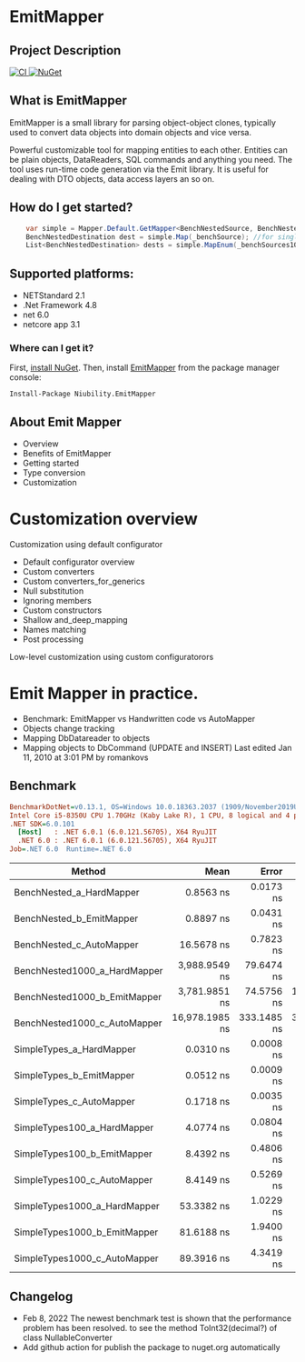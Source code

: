 # EmitMapper
## Project Description
[![CI](https://github.com/niubilitynetcore/EmitMapper/actions/workflows/dotnet.yml/badge.svg)
](https://github.com/niubilitynetcore/EmitMapper/actions/workflows/dotnet.yml)
 [![NuGet](https://img.shields.io/nuget/v/Niubility.EmitMapper.svg)
 ](https://www.nuget.org/packages/Niubility.EmitMapper/)

## What is EmitMapper

EmitMapper is a small library for parsing object-object clones, typically used to convert data objects into domain objects and vice versa.

Powerful customizable tool for mapping entities to each other. Entities can be plain objects, DataReaders, SQL commands and anything you need. The tool uses run-time code generation via the Emit library. It is useful for dealing with DTO objects, data access layers an so on.

## How do I get started?


```c# 
    var simple = Mapper.Default.GetMapper<BenchNestedSource, BenchNestedDestination>();
    BenchNestedDestination dest = simple.Map(_benchSource); //for single object;
    List<BenchNestedDestination> dests = simple.MapEnum(_benchSources1000List);// for list object
```

## Supported platforms:

* NETStandard 2.1
* .Net Framework 4.8
* net 6.0
* netcore app 3.1

### Where can I get it?
First, [install NuGet](http://docs.nuget.org/docs/start-here/installing-nuget). Then, install [EmitMapper](https://www.nuget.org/packages/Niubility.EmitMapper/) from the package manager console:
```dos
Install-Package Niubility.EmitMapper
```

## About Emit Mapper

* Overview
* Benefits of EmitMapper
* Getting started
* Type conversion
* Customization

# Customization overview

Customization using default configurator
* Default configurator overview
* Custom converters
* Custom converters_for_generics
* Null substitution
* Ignoring members
* Custom constructors
* Shallow and_deep_mapping
* Names matching
* Post processing

Low-level customization using custom configuratorors

# Emit Mapper in practice.

* Benchmark: EmitMapper vs Handwritten code vs AutoMapper
* Objects change tracking
* Mapping DbDatareader to objects
* Mapping objects to DbCommand (UPDATE and INSERT) Last edited Jan 11, 2010 at 3:01 PM by romankovs

## Benchmark
``` ini
BenchmarkDotNet=v0.13.1, OS=Windows 10.0.18363.2037 (1909/November2019Update/19H2)
Intel Core i5-8350U CPU 1.70GHz (Kaby Lake R), 1 CPU, 8 logical and 4 physical cores
.NET SDK=6.0.101
  [Host]   : .NET 6.0.1 (6.0.121.56705), X64 RyuJIT
  .NET 6.0 : .NET 6.0.1 (6.0.121.56705), X64 RyuJIT
Job=.NET 6.0  Runtime=.NET 6.0  
```
|                       Method |           Mean |       Error |      StdDev |         Median | Ratio |  Gen 0 |  Gen 1 | Allocated |
|----------------------------- |---------------:|------------:|------------:|---------------:|------:|-------:|-------:|----------:|
|     BenchNested_a_HardMapper |      0.8563 ns |   0.0173 ns |   0.0341 ns |      0.8489 ns |  1.00 | 0.0010 |      - |       3 B |
|     BenchNested_b_EmitMapper |      0.8897 ns |   0.0431 ns |   0.1264 ns |      0.8451 ns |  1.00 | 0.0010 |      - |       3 B |
|     BenchNested_c_AutoMapper |     16.5678 ns |   0.7823 ns |   2.2945 ns |     16.7384 ns |  1.00 | 0.0009 |      - |       3 B |
| BenchNested1000_a_HardMapper |  3,988.9549 ns |  79.6474 ns |  97.8142 ns |  3,965.5109 ns |  1.00 | 0.4766 | 0.2344 |   3,024 B |
| BenchNested1000_b_EmitMapper |  3,781.9851 ns |  74.5756 ns | 122.5298 ns |  3,776.3773 ns |  1.00 | 0.4766 | 0.2344 |   3,024 B |
| BenchNested1000_c_AutoMapper | 16,978.1985 ns | 333.1485 ns | 396.5896 ns | 16,966.0594 ns |  1.00 | 0.4688 | 0.2188 |   3,033 B |
|     SimpleTypes_a_HardMapper |      0.0310 ns |   0.0008 ns |   0.0023 ns |      0.0307 ns |  1.00 | 0.0000 |      - |         - |
|     SimpleTypes_b_EmitMapper |      0.0512 ns |   0.0009 ns |   0.0010 ns |      0.0513 ns |  1.00 | 0.0000 |      - |         - |
|     SimpleTypes_c_AutoMapper |      0.1718 ns |   0.0035 ns |   0.0076 ns |      0.1709 ns |  1.00 | 0.0000 |      - |         - |
|  SimpleTypes100_a_HardMapper |      4.0774 ns |   0.0804 ns |   0.1714 ns |      4.0509 ns |  1.00 | 0.0041 |      - |      13 B |
|  SimpleTypes100_b_EmitMapper |      8.4392 ns |   0.4806 ns |   1.4020 ns |      8.3280 ns |  1.00 | 0.0044 |      - |      14 B |
|  SimpleTypes100_c_AutoMapper |      8.4149 ns |   0.5269 ns |   1.5285 ns |      8.0763 ns |  1.00 | 0.0045 |      - |      14 B |
| SimpleTypes1000_a_HardMapper |     53.3382 ns |   1.0229 ns |   2.8684 ns |     52.6775 ns |  1.00 | 0.0320 | 0.0103 |     128 B |
| SimpleTypes1000_b_EmitMapper |     81.6188 ns |   1.9400 ns |   5.5036 ns |     79.9001 ns |  1.00 | 0.0308 | 0.0101 |     128 B |
| SimpleTypes1000_c_AutoMapper |     89.3916 ns |   4.3419 ns |  12.6655 ns |     86.0168 ns |  1.00 | 0.0369 | 0.0082 |     137 B |

## Changelog

* Feb 8, 2022 The newest benchmark test is shown that the performance problem has been resolved. to see the method ToInt32(decimal?) of class NullableConverter
* Add github action for publish the package to nuget.org automatically

